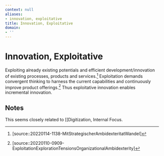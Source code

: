 ```yaml
---
context: null
aliases:
- innovation, exploitative
title: Innovation, Exploitative
domain:
- ''
---
```


# Innovation, Exploitative

Exploiting already existing potentials and efficient development/innovation of existing processes, products and services.[^1] Exploitation demands convergent thinking to harness the current capabilities and continuously improve product offerings.[^2] Thus exploitative innovation enables incremental innovation.

## Notes

This seems closely related to [[Digitization, Internal Focus.

[^1]: [source::20220114-1138-MitStrategischerAmbidexteritatWandel]
[^2]: [source::20220110-0909-ExploitationExplorationTensionsOrganizationalAmbidexterity]
